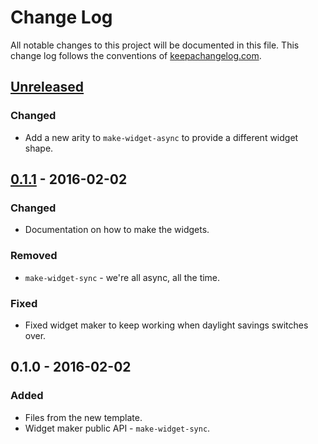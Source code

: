 # Change Log
All notable changes to this project will be documented in this file. This change log follows the conventions of [keepachangelog.com](http://keepachangelog.com/).

## [Unreleased][unreleased]
### Changed
- Add a new arity to `make-widget-async` to provide a different widget shape.

## [0.1.1] - 2016-02-02
### Changed
- Documentation on how to make the widgets.

### Removed
- `make-widget-sync` - we're all async, all the time.

### Fixed
- Fixed widget maker to keep working when daylight savings switches over.

## 0.1.0 - 2016-02-02
### Added
- Files from the new template.
- Widget maker public API - `make-widget-sync`.

[unreleased]: https://github.com/your-name/esports-ticker/compare/0.1.1...HEAD
[0.1.1]: https://github.com/your-name/esports-ticker/compare/0.1.0...0.1.1
